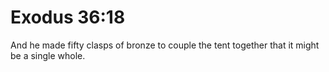 # Exodus 36:18

And he made fifty clasps of bronze to couple the tent together that it might be a single whole.
